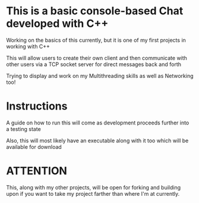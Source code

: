 # This is a basic console-based Chat developed with C++

Working on the basics of this currently, but it is one of my first projects in working with C++

This will allow users to create their own client and then communicate with other users via a TCP socket server
for direct messages back and forth

Trying to display and work on my Multithreading skills as well as Networking too!

# Instructions

A guide on how to run this will come as development proceeds further into a testing state

Also, this will most likely have an executable along with it too which will be available for download

# ATTENTION

This, along with my other projects, will be open for forking and building upon if you want to take my project
farther than where I'm at currently.